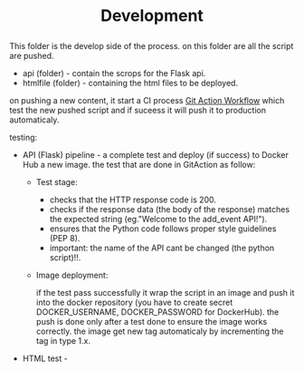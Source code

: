 # <p align="center">**Development**</p>


This folder is the develop side of the process.
on this folder are all the script are pushed.
-  api (folder) - contain the scrops for the Flask api.
-  htmlfile (folder) - containing the html files to be deployed.

on pushing a new content, it start a CI process [Git Action Workflow](/.github/workflows/) which test the new pushed script and if suceess
it will push it to production automaticaly.

testing:
- API (Flask) pipeline - a complete test and deploy (if success) to Docker Hub a new image. the test that are done in GitAction as follow:
  * Test stage:
    
    - checks that the HTTP response code is 200.
    - checks if the response data (the body of the response) matches the expected string (eg."Welcome to the add_event API!").
    - ensures that the Python code follows proper style guidelines (PEP 8).
    * important: the name of the API cant be changed (the python script)!!.
      
  * Image deployment:
    
    if the test pass successfully it wrap the script in an image and push it into the docker repository (you have to create secret
    DOCKER_USERNAME, DOCKER_PASSWORD for DockerHub). the push is done only after a test done to ensure the image works correctly.
    the image get new tag automaticaly by incrementing the tag in type 1.x.

- HTML test - 
